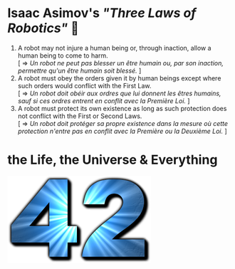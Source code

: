 <!--
**th3m1s-42/th3m1s-42** is a ✨ _special_ ✨ repository because its `README.md` (this file) appears on your GitHub profile.
-->

# Isaac Asimov's *"Three Laws of Robotics"* 🤖

1.  A robot may not injure a human being or, through inaction, allow a human being to come to harm.    
    \[ ⇒ *Un robot ne peut pas blesser un être humain ou, par son inaction, permettre qu'un être humain soit blessé.* \]
2.  A robot must obey the orders given it by human beings except where such orders would conflict with the First Law.     
    \[ ⇒ *Un robot doit obéir aux ordres que lui donnent les êtres humains, sauf si ces ordres entrent en conflit avec la Première Loi.* \]
3.  A robot must protect its own existence as long as such protection does not conflict with the First or Second Laws.     
    \[ ⇒ *Un robot doit protéger sa propre existence dans la mesure où cette protection n'entre pas en conflit avec la Première ou la Deuxième Loi.* \]


# the Life, the Universe & Everything

![42](img/Answer_to_Life.png "The ultimate answer")

